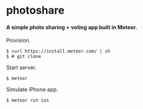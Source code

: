 # photoshare

#### A simple photo sharing + voting app built in Meteor.

Provision.
```
$ curl https://install.meteor.com/ | sh
$ # git clone
```

Start server.
```
$ meteor
```

Simulate iPhone app.
```
$ meteor run ios
```
